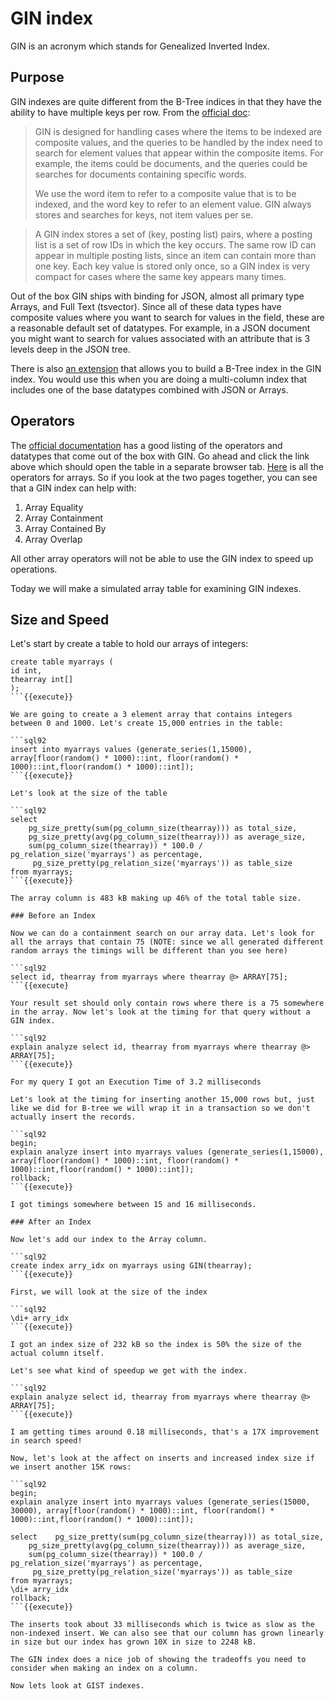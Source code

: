 # GIN index
GIN is an acronym which stands for Genealized Inverted Index. 

## Purpose
GIN indexes are quite different from the B-Tree indices in that they have the ability to have multiple keys per row. From the [official doc](https://www.postgresql.org/docs/9.5/gin-intro.html):

> GIN is designed for handling cases where the items to be indexed are composite values, and the queries to be handled by the index need to search for element values that appear within the composite items. For example, the items could be documents, and the queries could be searches for documents containing specific words.
>
>We use the word item to refer to a composite value that is to be indexed, and the word key to refer to an element value. GIN always stores and searches for keys, not item values per se.
 
> A GIN index stores a set of (key, posting list) pairs, where a posting list is a set of row IDs in which the key occurs. The same row ID can appear in multiple posting lists, since an item can contain more than one key. Each key value is stored only once, so a GIN index is very compact for cases where the same key appears many times. 

Out of the box GIN ships with binding for JSON, almost all primary type Arrays, and Full Text (tsvector). Since all of these data types have composite values where you want to search for values in the field, these are a reasonable default set of datatypes. For example, in a JSON document you might want to search for values associated with an attribute that is 3 levels deep in the JSON tree.

There is also [an extension](https://www.postgresql.org/docs/current/btree-gin.html) that allows you to build a B-Tree index in the GIN index. You would use this when you are doing a multi-column index that includes one of the base datatypes combined with JSON or Arrays. 

## Operators
The [official documentation](https://www.postgresql.org/docs/current/gin-builtin-opclasses.html) has a good listing of the operators and datatypes that come out of the box with GIN. Go ahead and click the link above which should open the table in a separate browser tab. [Here](https://www.postgresql.org/docs/current/functions-array.html#ARRAY-OPERATORS-TABLE) is all the operators for arrays. So if you look at the two pages together, you can see that a GIN index can help with:
 
1. Array Equality
2. Array Containment
3. Array Contained By
4. Array Overlap

All other array operators will not be able to use the GIN index to speed up operations.

Today we will make a simulated array table for examining GIN indexes.

## Size and Speed

Let's start by create a table to hold our arrays of integers:

```sql92
create table myarrays (
id int,
thearray int[]
);
```{{execute}}

We are going to create a 3 element array that contains integers between 0 and 1000. Let's create 15,000 entries in the table:

```sql92
insert into myarrays values (generate_series(1,15000), array[floor(random() * 1000)::int, floor(random() * 1000)::int,floor(random() * 1000)::int]); 
```{{execute}}

Let's look at the size of the table

```sql92
select
    pg_size_pretty(sum(pg_column_size(thearray))) as total_size,
    pg_size_pretty(avg(pg_column_size(thearray))) as average_size,
    sum(pg_column_size(thearray)) * 100.0 / pg_relation_size('myarrays') as percentage,
     pg_size_pretty(pg_relation_size('myarrays')) as table_size 
from myarrays;
```{{execute}}

The array column is 483 kB making up 46% of the total table size. 

### Before an Index

Now we can do a containment search on our array data. Let's look for all the arrays that contain 75 (NOTE: since we all generated different random arrays the timings will be different than you see here)

```sql92
select id, thearray from myarrays where thearray @> ARRAY[75];
```{{execute} 

Your result set should only contain rows where there is a 75 somewhere in the array. Now let's look at the timing for that query without a GIN index.

```sql92
explain analyze select id, thearray from myarrays where thearray @> ARRAY[75];
```{{execute}}

For my query I got an Execution Time of 3.2 milliseconds

Let's look at the timing for inserting another 15,000 rows but, just like we did for B-tree we will wrap it in a transaction so we don't actually insert the records.

```sql92
begin;
explain analyze insert into myarrays values (generate_series(1,15000), array[floor(random() * 1000)::int, floor(random() * 1000)::int,floor(random() * 1000)::int]);
rollback;
```{{execute}}

I got timings somewhere between 15 and 16 milliseconds. 

### After an Index

Now let's add our index to the Array column. 

```sql92
create index arry_idx on myarrays using GIN(thearray);
```{{execute}}

First, we will look at the size of the index

```sql92
\di+ arry_idx
```{{execute}}

I got an index size of 232 kB so the index is 50% the size of the actual column itself. 

Let's see what kind of speedup we get with the index. 

```sql92
explain analyze select id, thearray from myarrays where thearray @> ARRAY[75];
```{{execute}}

I am getting times around 0.18 milliseconds, that's a 17X improvement in search speed!

Now, let's look at the affect on inserts and increased index size if we insert another 15K rows:

```sql92
begin;
explain analyze insert into myarrays values (generate_series(15000, 30000), array[floor(random() * 1000)::int, floor(random() * 1000)::int,floor(random() * 1000)::int]);

select    pg_size_pretty(sum(pg_column_size(thearray))) as total_size,
    pg_size_pretty(avg(pg_column_size(thearray))) as average_size,
    sum(pg_column_size(thearray)) * 100.0 / pg_relation_size('myarrays') as percentage,
     pg_size_pretty(pg_relation_size('myarrays')) as table_size
from myarrays;
\di+ arry_idx
rollback;
```{{execute}}

The inserts took about 33 milliseconds which is twice as slow as the non-indexed insert. We can also see that our column has grown linearly in size but our index has grown 10X in size to 2248 kB. 
 
The GIN index does a nice job of showing the tradeoffs you need to consider when making an index on a column.

Now lets look at GIST indexes.

